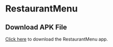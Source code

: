 # RestaurantMenu

## Download APK File
[Click here](https://github.com/satis-fy/RestaurantMenu/blob/master/apk/RestaurantMenu.apk?raw=true) to download the RestaurantMenu app.


